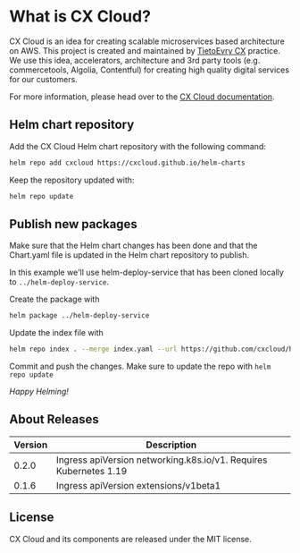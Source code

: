 # What is CX Cloud?

CX Cloud is an idea for creating scalable microservices based architecture on AWS. This project is created and maintained by [TietoEvry CX](https://www.tietoevry.com/en/services/digital-experience/customer-experience/) practice. We use this idea, accelerators, architecture and 3rd party tools \(e.g. commercetools, Algolia, Contentful\) for creating high quality digital services for our customers.

For more information, please head over to the [CX Cloud documentation](https://docs.cxcloud.com/).

## Helm chart repository

Add the CX Cloud Helm chart repository with the following command:

```bash
helm repo add cxcloud https://cxcloud.github.io/helm-charts
```

Keep the repository updated with:

```bash
helm repo update
```

## Publish new packages

Make sure that the Helm chart changes has been done and that the Chart.yaml file is updated in the Helm chart repository to publish.

In this example we'll use helm-deploy-service that has been cloned locally to `../helm-deploy-service`.

Create the package with

```bash
helm package ../helm-deploy-service
```

Update the index file with

```bash
helm repo index . --merge index.yaml --url https://github.com/cxcloud/helm-charts/raw/master
```

Commit and push the changes. Make sure to update the repo with `helm repo update`

*Happy Helming!*

## About Releases

| Version | Description |
| --- | --- |
| 0.2.0 | Ingress apiVersion networking.k8s.io/v1. Requires Kubernetes 1.19 |
| 0.1.6 | Ingress apiVersion extensions/v1beta1  |


## License

CX Cloud and its components are released under the MIT license.
